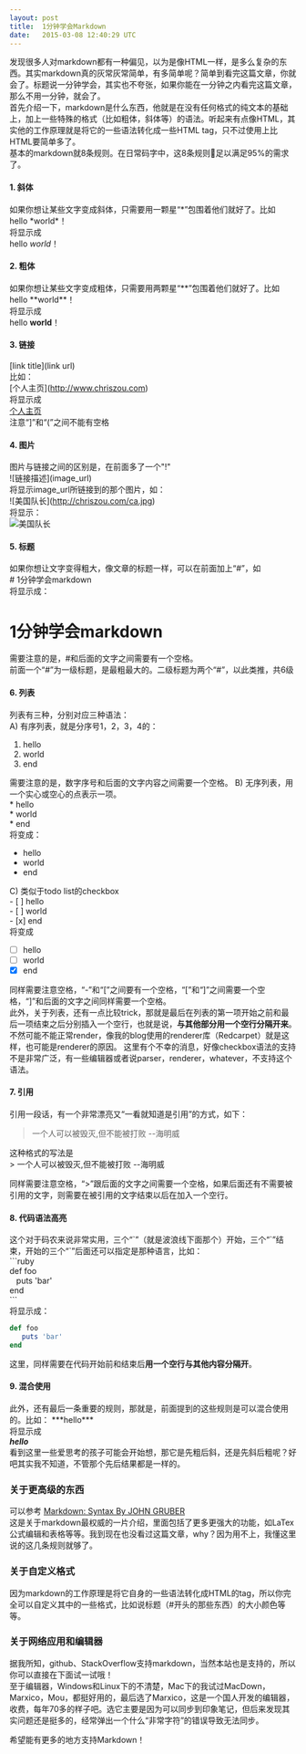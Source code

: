 ```yaml
---
layout: post
title:  1分钟学会Markdown
date:   2015-03-08 12:40:29 UTC
---
```

发现很多人对markdown都有一种偏见，以为是像HTML一样，是多么复杂的东西。其实markdown真的灰常灰常简单，有多简单呢？简单到看完这篇文章，你就会了。标题说一分钟学会，其实也不夸张，如果你能在一分钟之内看完这篇文章，那么不用一分钟，就会了。  
首先介绍一下，markdown是什么东西，他就是在没有任何格式的纯文本的基础上，加上一些特殊的格式（比如粗体，斜体等）的语法。听起来有点像HTML，其实他的工作原理就是将它的一些语法转化成一些HTML tag，只不过使用上比HTML要简单多了。  
基本的markdown就8条规则。在日常码字中，这8条规则足以满足95%的需求了。
#### 1. 斜体
如果你想让某些文字变成斜体，只需要用一颗星“\*”包围着他们就好了。比如  
hello \*world\*！  
将显示成  
hello *world*！

#### 2. 粗体
如果你想让某些文字变成粗体，只需要用两颗星“\*\*”包围着他们就好了。比如  
hello \*\*world\*\*！  
将显示成  
hello **world**！
#### 3. 链接
[link title]\(link url)  
比如：  
[个人主页]\(http://www.chriszou.com)   
将显示成  
[个人主页](http://www.chriszou.com)   
注意“]”和“(”之间不能有空格
#### 4. 图片
图片与链接之间的区别是，在前面多了一个"!"  
![链接描述]\(image_url)  
将显示image_url所链接到的那个图片，如：  
![美国队长]\(http://chriszou.com/ca.jpg)  
将显示：  
![美国队长](http://chriszou.com/ca.jpg)

#### 5. 标题
如果你想让文字变得粗大，像文章的标题一样，可以在前面加上“\#”，如  
\# 1分钟学会markdown  
将显示成：  
# 1分钟学会markdown  
需要注意的是，#和后面的文字之间需要有一个空格。  
前面一个“\#”为一级标题，是最粗最大的。二级标题为两个“\#”，以此类推，共6级

#### 6. 列表
列表有三种，分别对应三种语法：  
A) 有序列表，就是分序号1，2，3，4的：  

1. hello  
2. world  
3. end  

需要注意的是，数字序号和后面的文字内容之间需要一个空格。
B) 无序列表，用一个实心或空心的点表示一项。  
\* hello  
\* world  
\* end  
将变成：    

* hello  
* world  
* end  

C) 类似于todo list的checkbox  
\- [ ] hello  
\- [ ] world  
\- [x] end  
将变成  

- [ ] hello  
- [ ] world  
- [x] end  

同样需要注意空格，“-”和“[”之间要有一个空格，“[”和“]”之间需要一个空格，“]”和后面的文字之间同样需要一个空格。    
此外，关于列表，还有一点比较trick，那就是最后在列表的第一项开始之前和最后一项结束之后分别插入一个空行，也就是说，**与其他部分用一个空行分隔开来**。不然可能不能正常render，像我的blog使用的renderer库（Redcarpet）就是这样，也可能是renderer的原因。
这里有个不幸的消息，好像checkbox语法的支持不是非常广泛，有一些编辑器或者说parser，renderer，whatever，不支持这个语法。  

#### 7. 引用
引用一段话，有一个非常漂亮又“一看就知道是引用”的方式，如下：  
> 一个人可以被毁灭,但不能被打败 --海明威

这种格式的写法是  
\> 一个人可以被毁灭,但不能被打败 --海明威  

同样需要注意空格，“\>”跟后面的文字之间需要一个空格，如果后面还有不需要被引用的文字，则需要在被引用的文字结束以后在加入一个空行。

#### 8. 代码语法高亮
这个对于码农来说非常实用，三个“\`”（就是波浪线下面那个）开始，三个“\`”结束，开始的三个“\`”后面还可以指定是那种语言，比如：  
\`\`\`ruby  
def foo  
&nbsp;&nbsp; puts 'bar'  
end  
\`\`\`  
将显示成：  

```ruby
def foo
   puts 'bar'
end
```

这里，同样需要在代码开始前和结束后**用一个空行与其他内容分隔开**。
#### 9. 混合使用
此外，还有最后一条重要的规则，那就是，前面提到的这些规则是可以混合使用的。比如：
\*\*\*hello\*\*\*  
将显示成  
***hello***  
看到这里一些爱思考的孩子可能会开始想，那它是先粗后斜，还是先斜后粗呢？好吧其实我不知道，不管那个先后结果都是一样的。


### 关于更高级的东西
可以参考 [Markdown: Syntax By JOHN GRUBER](http://daringfireball.net/projects/markdown/syntax)  
这是关于markdown最权威的一片介绍，里面包括了更多更强大的功能，如LaTex公式编辑和表格等等。我到现在也没看过这篇文章，why？因为用不上，我懂这里说的这几条规则就够了。

### 关于自定义格式
因为markdown的工作原理是将它自身的一些语法转化成HTML的tag，所以你完全可以自定义其中的一些格式，比如说标题（\#开头的那些东西）的大小颜色等等。

### 关于网络应用和编辑器
据我所知，github、StackOverflow支持markdown，当然本站也是支持的，所以你可以直接在下面试一试哦！  
至于编辑器，Windows和Linux下的不清楚，Mac下的我试过MacDown，Marxico，Mou，都挺好用的，最后选了Marxico，这是一个国人开发的编辑器，收费，每年70多的样子吧。选它主要是因为可以同步到印象笔记，但后来发现其实问题还是挺多的，经常弹出一个什么“非常字符”的错误导致无法同步。

希望能有更多的地方支持Markdown！
